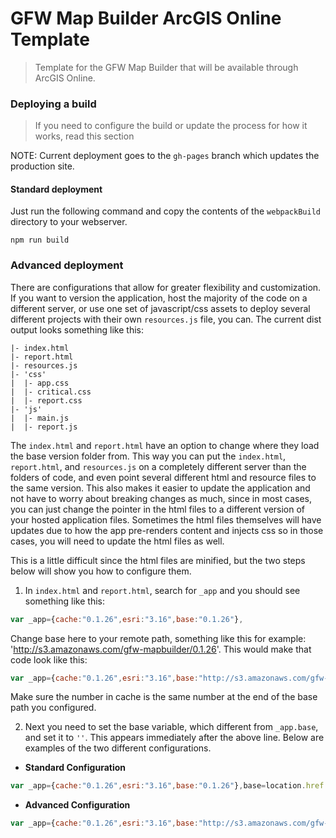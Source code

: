 # GFW Map Builder ArcGIS Online Template
> Template for the GFW Map Builder that will be available through ArcGIS Online.

### Deploying a build
> If you need to configure the build or update the process for how it works, read this section

NOTE: Current deployment goes to the `gh-pages` branch which updates the production site.

#### Standard deployment
Just run the following command and copy the contents of the `webpackBuild` directory to your webserver.
```shell
npm run build
```

### Advanced deployment
There are configurations that allow for greater flexibility and customization. If you want to version the application, host the majority of the code on a different server, or use one set of javascript/css assets to deploy several different projects with their own `resources.js` file, you can. The current dist output looks something like this:

```
|- index.html
|- report.html
|- resources.js
|- 'css'
|  |- app.css
|  |- critical.css
|  |- report.css
|- 'js'
|  |- main.js
|  |- report.js
```
The `index.html` and `report.html` have an option to change where they load the base version folder from. This way you can put the `index.html`, `report.html`, and `resources.js` on a completely different server than the folders of code, and even point several different html and resource files to the same version. This also makes it easier to update the application and not have to worry about breaking changes as much, since in most cases, you can just change the pointer in the html files to a different version of your hosted application files. Sometimes the html files themselves will have updates due to how the app pre-renders content and injects css so in those cases, you will need to update the html files as well.

This is a little difficult since the html files are minified, but the two steps below will show you how to configure them.

1. In `index.html` and `report.html`, search for `_app` and you should see something like this:
```javascript
var _app={cache:"0.1.26",esri:"3.16",base:"0.1.26"},
```
Change base here to your remote path, something like this for example: 'http://s3.amazonaws.com/gfw-mapbuilder/0.1.26'.  This would make that code look like this:
```javascript
var _app={cache:"0.1.26",esri:"3.16",base:"http://s3.amazonaws.com/gfw-mapbuilder/0.1.26"},
```
Make sure the number in cache is the same number at the end of the base path you configured.

2. Next you need to set the base variable, which different from `_app.base`, and set it to `''`.  This appears immediately after the above line. Below are examples of the two different configurations.
  * **Standard Configuration**
  ```javascript
  var _app={cache:"0.1.26",esri:"3.16",base:"0.1.26"},base=location.href.replace(/\/[^\/]+$/,"");
  ```
  * **Advanced Configuration**
  ```javascript
  var _app={cache:"0.1.26",esri:"3.16",base:"http://s3.amazonaws.com/gfw-mapbuilder/0.1.26"},base='';
  ```
